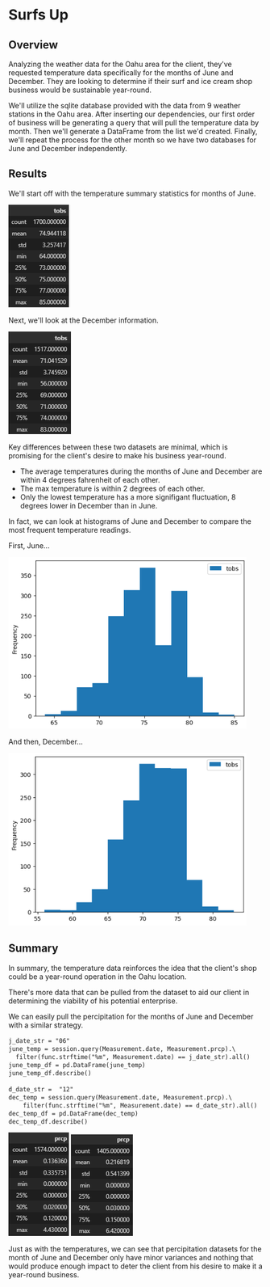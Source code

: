 # Surfs Up
## Overview

Analyzing the weather data for the Oahu area for the client, they've requested temperature data specifically for the months of June and December. They are looking to determine if their surf and ice cream shop business would be sustainable year-round. 

We'll utilize the sqlite database provided with the data from 9 weather stations in the Oahu area. After inserting our dependencies, our first order of business will be generating a query that will pull the temperature data by month. Then we'll generate a DataFrame from the list we'd created. Finally, we'll repeat the process for the other month so we have two databases for June and December independently.  

## Results

We'll start off with the temperature summary statistics for months of June.

![This is an image](https://github.com/aaron-ardell/surfs_up/blob/main/june_describe.png)

Next, we'll look at the December information.

![This is an image](https://github.com/aaron-ardell/surfs_up/blob/main/dec_describe.png)

Key differences between these two datasets are minimal, which is promising for the client's desire to make his business year-round.

* The average temperatures during the months of June and December are within 4 degrees fahrenheit of each other.
* The max temperature is within 2 degrees of each other.
* Only the lowest temperature has a more signifigant fluctuation, 8 degrees lower in December than in June.

In fact, we can look at histograms of June and December to compare the most frequent temperature readings.

First, June...

![This is an image](https://github.com/aaron-ardell/surfs_up/blob/main/june_temp_hist.png)

And then, December...

![This is an image](https://github.com/aaron-ardell/surfs_up/blob/main/dec_temp_hist.png)

## Summary

In summary, the temperature data reinforces the idea that the client's shop could be a year-round operation in the Oahu location.

There's more data that can be pulled from the dataset to aid our client in determining the viability of his potential enterprise.

We can easily pull the percipitation for the months of June and December with a similar strategy.

```
j_date_str = "06"
june_temp = session.query(Measurement.date, Measurement.prcp).\
  filter(func.strftime("%m", Measurement.date) == j_date_str).all()
june_temp_df = pd.DataFrame(june_temp)
june_temp_df.describe()

d_date_str =  "12"
dec_temp = session.query(Measurement.date, Measurement.prcp).\
    filter(func.strftime("%m", Measurement.date) == d_date_str).all()
dec_temp_df = pd.DataFrame(dec_temp)
dec_temp_df.describe()
```

![This is an image](https://github.com/aaron-ardell/surfs_up/blob/main/june_prcp.png) ![This is an image](https://github.com/aaron-ardell/surfs_up/blob/main/dec_prcp.png)

Just as with the temperatures, we can see that percipitation datasets for the month of June and December only have minor variances and nothing that would produce enough impact to deter the client from his desire to make it a year-round business.



